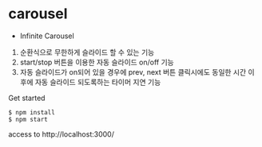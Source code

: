 # carousel

- Infinite Carousel

1. 순환식으로 무한하게 슬라이드 할 수 있는 기능
2. start/stop 버튼을 이용한 자동 슬라이드 on/off 기능
3. 자동 슬라이드가 on되어 있을 경우에 prev, next 버튼 클릭시에도 동일한 시간 이후에 자동 슬라이드 되도록하는 타이머 지연 기능

Get started

```
$ npm install
$ npm start
```

access to http://localhost:3000/
